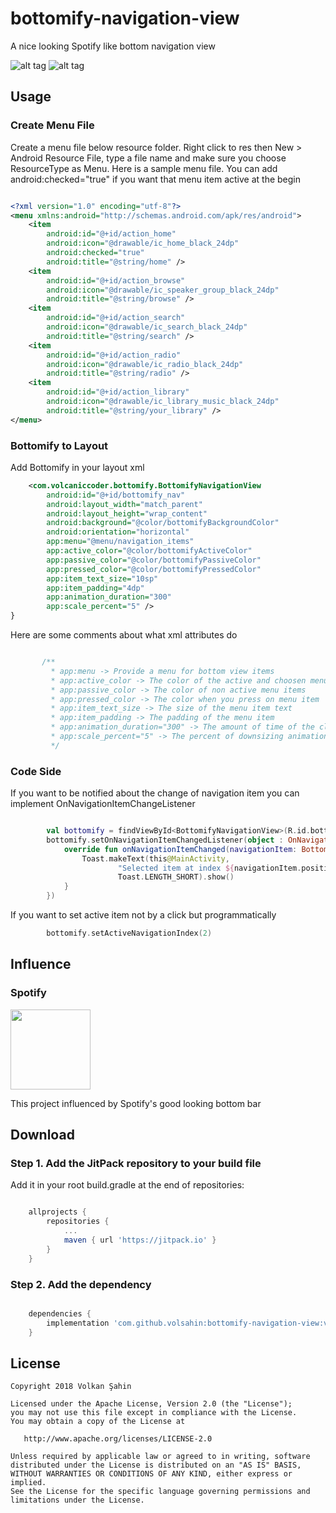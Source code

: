 # bottomify-navigation-view
A nice looking Spotify like bottom navigation view

![alt tag](https://github.com/volsahin/bottomify-navigation-view/blob/develop/assets/bottomify.gif)
![alt tag](https://github.com/volsahin/bottomify-navigation-view/blob/develop/assets/spotify_bottom.png)

## Usage

### Create Menu File

Create a menu file below resource folder. Right click to res then New > Android Resource File, type a file name and make sure you choose ResourceType as Menu. Here is a sample menu file. You can add android:checked="true" if you want that menu item active at the begin

```xml

<?xml version="1.0" encoding="utf-8"?>
<menu xmlns:android="http://schemas.android.com/apk/res/android">
    <item
        android:id="@+id/action_home"
        android:icon="@drawable/ic_home_black_24dp"
        android:checked="true"
        android:title="@string/home" />
    <item
        android:id="@+id/action_browse"
        android:icon="@drawable/ic_speaker_group_black_24dp"
        android:title="@string/browse" />
    <item
        android:id="@+id/action_search"
        android:icon="@drawable/ic_search_black_24dp"
        android:title="@string/search" />
    <item
        android:id="@+id/action_radio"
        android:icon="@drawable/ic_radio_black_24dp"
        android:title="@string/radio" />
    <item
        android:id="@+id/action_library"
        android:icon="@drawable/ic_library_music_black_24dp"
        android:title="@string/your_library" />
</menu>

```

### Bottomify to Layout

Add Bottomify in your layout xml

```xml
    <com.volcaniccoder.bottomify.BottomifyNavigationView
        android:id="@+id/bottomify_nav"
        android:layout_width="match_parent"
        android:layout_height="wrap_content"
        android:background="@color/bottomifyBackgroundColor"
        android:orientation="horizontal"
        app:menu="@menu/navigation_items"
        app:active_color="@color/bottomifyActiveColor"
        app:passive_color="@color/bottomifyPassiveColor"
        app:pressed_color="@color/bottomifyPressedColor"
        app:item_text_size="10sp"
        app:item_padding="4dp"
        app:animation_duration="300"
        app:scale_percent="5" />
}

```

Here are some comments about what xml attributes do

```kotlin

       /**
         * app:menu -> Provide a menu for bottom view items
         * app:active_color -> The color of the active and choosen menu item
         * app:passive_color -> The color of non active menu items
         * app:pressed_color -> The color when you press on menu item
         * app:item_text_size -> The size of the menu item text
         * app:item_padding -> The padding of the menu item
         * app:animation_duration="300" -> The amount of time of the click animation
         * app:scale_percent="5" -> The percent of downsizing animation. If its 50 view will downsize to half and full again
         */

```
    
### Code Side

If you want to be notified about the change of navigation item you can implement OnNavigationItemChangeListener

```kotlin

        val bottomify = findViewById<BottomifyNavigationView>(R.id.bottomify_nav)
        bottomify.setOnNavigationItemChangedListener(object : OnNavigationItemChangeListener {
            override fun onNavigationItemChanged(navigationItem: BottomifyNavigationView.NavigationItem) {
                Toast.makeText(this@MainActivity,
                        "Selected item at index ${navigationItem.position}",
                        Toast.LENGTH_SHORT).show()
            }
        })

```
If you want to set active item not by a click but programmatically

```kotlin
        bottomify.setActiveNavigationIndex(2)
```

## Influence

### Spotify

<img src="https://lh3.googleusercontent.com/UrY7BAZ-XfXGpfkeWg0zCCeo-7ras4DCoRalC_WXXWTK9q5b0Iw7B0YQMsVxZaNB7DM=s360-rw" 
height="128" width="128">

This project influenced by Spotify's good looking bottom bar
## Download

### Step 1. Add the JitPack repository to your build file

Add it in your root build.gradle at the end of repositories:

```groovy

	allprojects {
		repositories {
			...
			maven { url 'https://jitpack.io' }
		}
	}
```

### Step 2. Add the dependency

```groovy

  	dependencies {
		implementation 'com.github.volsahin:bottomify-navigation-view:v1.0.0'
	}
```

## License

    Copyright 2018 Volkan Şahin

    Licensed under the Apache License, Version 2.0 (the "License");
    you may not use this file except in compliance with the License.
    You may obtain a copy of the License at

       http://www.apache.org/licenses/LICENSE-2.0

    Unless required by applicable law or agreed to in writing, software
    distributed under the License is distributed on an "AS IS" BASIS,
    WITHOUT WARRANTIES OR CONDITIONS OF ANY KIND, either express or implied.
    See the License for the specific language governing permissions and
    limitations under the License.



